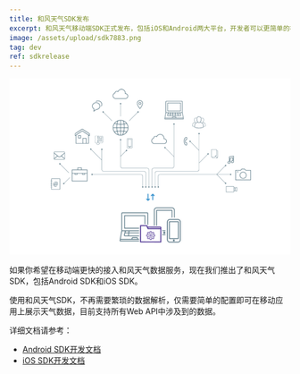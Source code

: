```yaml
---
title: 和风天气SDK发布
excerpt: 和风天气移动端SDK正式发布，包括iOS和Android两大平台，开发者可以更简单的在移动应用中集成和风天气SDK获取天气数据和服务，使用和风天气SDK简化开发流程，节省应用的网络流量和请求，大幅提高效率。
image: /assets/upload/sdk7883.png
tag: dev
ref: sdkrelease
---
```


![](/assets/upload/sdk7883.png)

如果你希望在移动端更快的接入和风天气数据服务，现在我们推出了和风天气SDK，包括Android SDK和iOS SDK。

使用和风天气SDK，不再需要繁琐的数据解析，仅需要简单的配置即可在移动应用上展示天气数据，目前支持所有Web API中涉及到的数据。

详细文档请参考：

- [Android SDK开发文档](https://dev.qweather.com/docs/sdk/android-sdk)
- [iOS SDK开发文档](https://dev.qweather.com/docs/sdk/ios-sdk)
